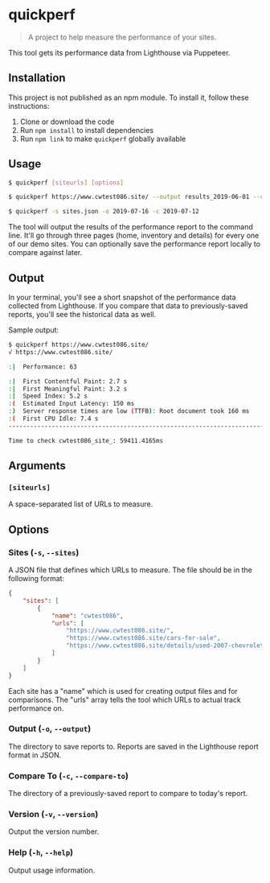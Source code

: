 # quickperf

  > A project to help measure the performance of your sites.

This tool gets its performance data from Lighthouse via Puppeteer.


## Installation

This project is not published as an npm module. To install it, follow these instructions:

  1. Clone or download the code
  1. Run `npm install` to install dependencies
  1. Run `npm link` to make `quickperf` globally available


## Usage

```sh
$ quickperf [siteurls] [options]

$ quickperf https://www.cwtest086.site/ --output results_2019-06-01 --compare-to results_2019-05-30

$ quickperf -s sites.json -o 2019-07-16 -c 2019-07-12
```

The tool will output the results of the performance report to the command line. It'll go through three pages (home, inventory and details) for every one of our demo sites. You can optionally save the performance report locally to compare against later.


## Output

In your terminal, you'll see a short snapshot of the performance data collected from Lighthouse. If you compare that data to previously-saved reports, you'll see the historical data as well.

Sample output:

```sh
$ quickperf https://www.cwtest086.site/
√ https://www.cwtest086.site/

:|  Performance: 63

:|  First Contentful Paint: 2.7 s
:|  First Meaningful Paint: 3.2 s
:|  Speed Index: 5.2 s
:(  Estimated Input Latency: 150 ms
:)  Server response times are low (TTFB): Root document took 160 ms
:(  First CPU Idle: 7.4 s
--------------------------------------------------------------------------------

Time to check cwtest086_site_: 59411.4165ms
```


## Arguments

### `[siteurls]`

A space-separated list of URLs to measure.


## Options

### Sites (`-s`, `--sites`)

A JSON file that defines which URLs to measure. The file should be in the following format:

```json
{
    "sites": [
        {
            "name": "cwtest086",
            "urls": [
                "https://www.cwtest086.site/",
                "https://www.cwtest086.site/cars-for-sale",
                "https://www.cwtest086.site/details/used-2007-chevrolet-colorado/47659032"
            ]
        }
    ]
}
```

Each site has a "name" which is used for creating output files and for comparisons. The "urls" array tells the tool which URLs to actual track performance on.

### Output (`-o`, `--output`)

The directory to save reports to. Reports are saved in the Lighthouse report format in JSON.

### Compare To (`-c`, `--compare-to`)

The directory of a previously-saved report to compare to today's report.

### Version (`-v`, `--version`)

Output the version number.

### Help (`-h`, `--help`)

Output usage information.
